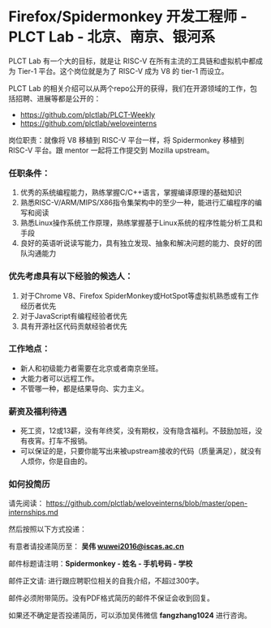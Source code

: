 # Firefox/Spidermonkey 开发工程师 - PLCT Lab - 北京、南京、银河系

PLCT Lab 有一个大的目标，就是让 RISC-V 在所有主流的工具链和虚拟机中都成为 Tier-1 平台。这个岗位就是为了 RISC-V 成为 V8 的 tier-1 而设立。

PLCT Lab 的相关介绍可以从两个repo公开的获得，我们在开源领域的工作，包括招聘、进展等都是公开的：
- https://github.com/plctlab/PLCT-Weekly
- https://github.com/plctlab/weloveinterns

岗位职责：就像将 V8 移植到 RISC-V 平台一样，将 Spidermonkey 移植到 RISC-V 平台。跟 mentor 一起将工作提交到 Mozilla upstream。

### 任职条件：
1. 优秀的系统编程能力，熟练掌握C/C++语言，掌握编译原理的基础知识
2. 熟悉RISC-V/ARM/MIPS/X86指令集架构中的至少一种，能进行汇编程序的编写和阅读
3. 熟悉Linux操作系统工作原理，熟练掌握基于Linux系统的程序性能分析工具和手段
4. 良好的英语听说读写能力，具有独立发现、抽象和解决问题的能力、良好的团队沟通能力

### 优先考虑具有以下经验的候选人：
1. 对于Chrome V8、Firefox SpiderMonkey或HotSpot等虚拟机熟悉或有工作经历者优先
2. 对于JavaScript有编程经验者优先
3. 具有开源社区代码贡献经验者优先

### 工作地点：
- 新人和初级能力者需要在北京或者南京坐班。
- 大能力者可以远程工作。
- 不管哪一种，都是结果导向、实力主义。

### 薪资及福利待遇
- 死工资，12或13薪，没有年终奖，没有期权，没有隐含福利。不鼓励加班，没有夜宵。打车不报销。
- 可以保证的是，只要你能写出来被upstream接收的代码（质量满足），就没有人烦你，你是自由的。

### 如何投简历

请先阅读：
https://github.com/plctlab/weloveinterns/blob/master/open-internships.md

然后按照以下方式投递：

有意者请投递简历至： **吴伟 wuwei2016@iscas.ac.cn**

邮件标题请注明：**Spidermonkey - 姓名 - 手机号码 - 学校**

邮件正文请: 进行跟应聘职位相关的自我介绍，不超过300字。

邮件必须附带简历。没有PDF格式简历的邮件不保证会收到回复。

如果还不确定是否投递简历，可以添加吴伟微信 **fangzhang1024** 进行咨询。
